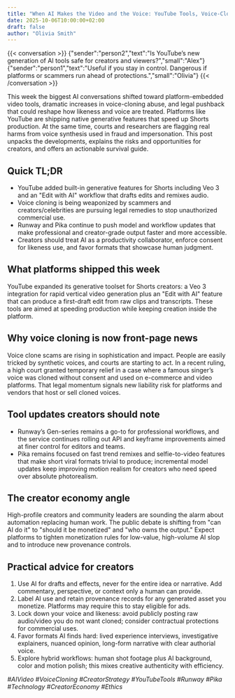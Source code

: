 ```yaml
---
title: "When AI Makes the Video and the Voice: YouTube Tools, Voice-Cloning Laws, and What Creators Should Do Next"
date: 2025-10-06T10:00:00+02:00
draft: false
author: "Olivia Smith"
---
```


{{< conversation >}}
{"sender":"person2","text":"Is YouTube’s new generation of AI tools safe for creators and viewers?","small":"Alex"}
{"sender":"person1","text":"Useful if you stay in control. Dangerous if platforms or scammers run ahead of protections.","small":"Olivia"}
{{< /conversation >}}

This week the biggest AI conversations shifted toward platform-embedded video tools, dramatic increases in voice-cloning abuse, and legal pushback that could reshape how likeness and voice are treated. Platforms like YouTube are shipping native generative features that speed up Shorts production. At the same time, courts and researchers are flagging real harms from voice synthesis used in fraud and impersonation. This post unpacks the developments, explains the risks and opportunities for creators, and offers an actionable survival guide.  

## Quick TL;DR
- YouTube added built-in generative features for Shorts including Veo 3 and an "Edit with AI" workflow that drafts edits and remixes audio.  
- Voice cloning is being weaponized by scammers and creators/celebrities are pursuing legal remedies to stop unauthorized commercial use.  
- Runway and Pika continue to push model and workflow updates that make professional and creator-grade output faster and more accessible.  
- Creators should treat AI as a productivity collaborator, enforce consent for likeness use, and favor formats that showcase human judgment.  

## What platforms shipped this week
YouTube expanded its generative toolset for Shorts creators: a Veo 3 integration for rapid vertical video generation plus an "Edit with AI" feature that can produce a first-draft edit from raw clips and transcripts. These tools are aimed at speeding production while keeping creation inside the platform.

## Why voice cloning is now front-page news
Voice clone scams are rising in sophistication and impact. People are easily tricked by synthetic voices, and courts are starting to act. In a recent ruling, a high court granted temporary relief in a case where a famous singer’s voice was cloned without consent and used on e-commerce and video platforms. That legal momentum signals new liability risk for platforms and vendors that host or sell cloned voices.

## Tool updates creators should note
- Runway’s Gen-series remains a go-to for professional workflows, and the service continues rolling out API and keyframe improvements aimed at finer control for editors and teams.
- Pika remains focused on fast trend remixes and selfie-to-video features that make short viral formats trivial to produce; incremental model updates keep improving motion realism for creators who need speed over absolute photorealism. 

## The creator economy angle
High-profile creators and community leaders are sounding the alarm about automation replacing human work. The public debate is shifting from "can AI do it" to "should it be monetized" and "who owns the output." Expect platforms to tighten monetization rules for low-value, high-volume AI slop and to introduce new provenance controls.

## Practical advice for creators
1. Use AI for drafts and effects, never for the entire idea or narrative. Add commentary, perspective, or context only a human can provide.  
2. Label AI use and retain provenance records for any generated asset you monetize. Platforms may require this to stay eligible for ads.  
3. Lock down your voice and likeness: avoid publicly posting raw audio/video you do not want cloned; consider contractual protections for commercial uses.  
4. Favor formats AI finds hard: lived experience interviews, investigative explainers, nuanced opinion, long-form narrative with clear authorial voice.  
5. Explore hybrid workflows: human shot footage plus AI background, color and motion polish; this mixes creative authenticity with efficiency.  

*#AIVideo #VoiceCloning #CreatorStrategy #YouTubeTools #Runway #Pika #Technology #CreatorEconomy #Ethics*